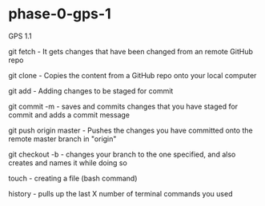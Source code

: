 # phase-0-gps-1
GPS 1.1


git fetch - It gets changes that have been changed from an remote GitHub repo

git clone - Copies the content from a GitHub repo onto your local computer

git add - Adding changes to be staged for commit

git commit -m  - saves and commits changes that you have staged for commit and
adds a commit message

git push origin master - Pushes the changes you have committed onto the remote master branch in "origin"

git checkout -b    - changes your branch to the one specified, and also creates
and names it while doing so

touch - creating a file (bash command)

history - pulls up the last X number of terminal commands you used